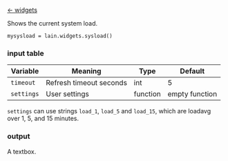 [<- widgets](https://github.com/copycat-killer/lain/wiki/Widgets)

Shows the current system load.

	mysysload = lain.widgets.sysload()

### input table

Variable | Meaning | Type | Default
--- | --- | --- | ---
`timeout` | Refresh timeout seconds | int | 5
`settings` | User settings | function | empty function

`settings` can use strings `load_1`, `load_5` and `load_15`, which are loadavg over 1, 5, and 15 minutes.

### output

A textbox.